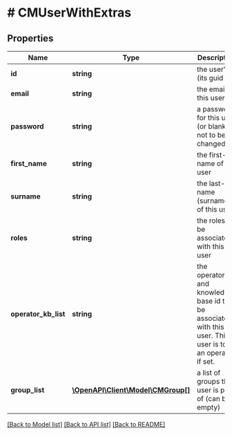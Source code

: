 # # CMUserWithExtras

## Properties

Name | Type | Description | Notes
------------ | ------------- | ------------- | -------------
**id** | **string** | the user&#39;s id (its guid id). |
**email** | **string** | the email of this user |
**password** | **string** | a password for this user (or blank if not to be changed) |
**first_name** | **string** | the first-name of this user |
**surname** | **string** | the last-name (surname) of this user |
**roles** | **string** | the roles to be associated with this user |
**operator_kb_list** | **string** | the operator-id and knowledge-base id to be associated with this user.  This user is to be an operator if set. |
**group_list** | [**\OpenAPI\Client\Model\CMGroup[]**](CMGroup.md) | a list of groups this user is part of (can be empty) |

[[Back to Model list]](../../README.md#models) [[Back to API list]](../../README.md#endpoints) [[Back to README]](../../README.md)
